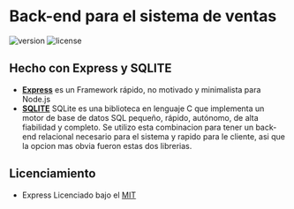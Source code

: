 # Back-end para el sistema de ventas

![version](https://img.shields.io/badge/version-0.1.0-blue.svg) ![license](https://img.shields.io/badge/license-GNU_GPLv3-blue.svg)

## Hecho con Express y SQLITE

- **[Express](https://expressjs.com/)** es un Framework rápido, no motivado y minimalista para Node.js
- **[SQLITE](https://github.com/kriasoft/node-sqlite)** SQLite es una biblioteca en lenguaje C que implementa un motor de base de datos SQL pequeño, rápido, autónomo, de alta fiabilidad y completo.
  Se utilizo esta combinacion para tener un back-end relacional necesario para el sistema y rapido para le cliente, asi que la opcion mas obvia fueron estas dos librerias.

## Licenciamiento

- Express Licenciado bajo el [MIT](https://github.com/expressjs/express/blob/master/LICENSE)

